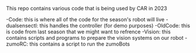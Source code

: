 This repo contains various code that is being used by CAR in 2023

-Code: this is where all of the code for the season's robot will live
-dualsensectl: this handles the controller (for demo purposes)
-OldCode: this is code from last season that we might want to refrence
-Vision: this contains scripts and programs to prepare the vision systems on our robot
-zumoRC: this contains a script to run the zumoBots
